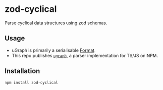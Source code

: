 # zod-cyclical

Parse cyclical data structures using zod schemas.

## Usage

- uGraph is primarily a serialisable [Format](#format).
- This repo publishes [`ugraph`](https://www.npmjs.com/package/ugraph), a parser implementation for TS/JS on NPM.

## Installation

```
npm install zod-cyclical
```
